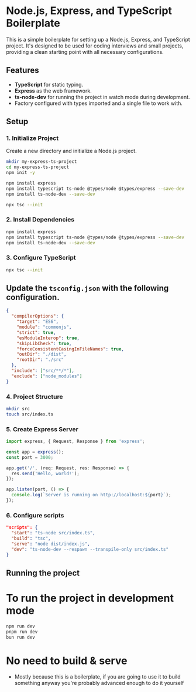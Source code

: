 # Node.js, Express, and TypeScript Boilerplate

This is a simple boilerplate for setting up a Node.js, Express, and TypeScript project. It's designed to be used for coding interviews and small projects, providing a clean starting point with all necessary configurations.

## Features

- **TypeScript** for static typing.
- **Express** as the web framework.
- **ts-node-dev** for running the project in watch mode during development.
- Factory configured with types imported and a single file to work with.

## Setup

### 1. Initialize Project

Create a new directory and initialize a Node.js project.

```sh
mkdir my-express-ts-project
cd my-express-ts-project
npm init -y

npm install express
npm install typescript ts-node @types/node @types/express --save-dev
npm install ts-node-dev --save-dev

npx tsc --init
```

### 2. Install Dependencies

```sh
npm install express
npm install typescript ts-node @types/node @types/express --save-dev
npm install ts-node-dev --save-dev
```

### 3. Configure TypeScript

```sh
npx tsc --init
```
## Update the `tsconfig.json` with the following configuration.

```json
{
  "compilerOptions": {
    "target": "ES6",
    "module": "commonjs",
    "strict": true,
    "esModuleInterop": true,
    "skipLibCheck": true,
    "forceConsistentCasingInFileNames": true,
    "outDir": "./dist",
    "rootDir": "./src"
  },
  "include": ["src/**/*"],
  "exclude": ["node_modules"]
}
```
### 4. Project Structure

```sh
mkdir src
touch src/index.ts
```

### 5. Create Express Server

```typescript
import express, { Request, Response } from 'express';

const app = express();
const port = 3000;

app.get('/', (req: Request, res: Response) => {
  res.send('Hello, world!');
});

app.listen(port, () => {
  console.log(`Server is running on http://localhost:${port}`);
});
```

### 6. Configure scripts

```json
"scripts": {
  "start": "ts-node src/index.ts",
  "build": "tsc",
  "serve": "node dist/index.js",
  "dev": "ts-node-dev --respawn --transpile-only src/index.ts"
}
```

## Running the project

# To run the project in development mode

```sh
npm run dev
pnpm run dev
bun run dev
```

# No need to build & serve

- Mostly because this is a boilerplate, if you are going to use it to build something anyway you're probably advanced enough to do it yourself
